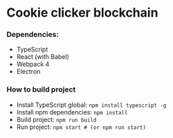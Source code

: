 # Cookie clicker blockchain 

### Dependencies:
* TypeScript 
* React (with Babel)
* Webpack 4
* Electron

### How to build project
* Install TypeScript global: `npm install typescript -g`
* Install npm dependencies: `npm install`
* Build project: `npm run build`
* Run project: `npm start # (or npm run start)`
